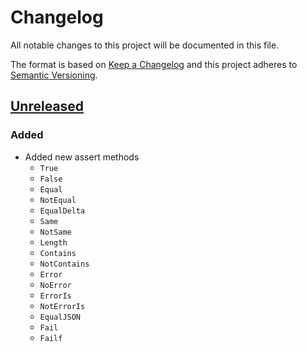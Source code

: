 # Changelog

All notable changes to this project will be documented in this file.

The format is based on [Keep a Changelog](http://keepachangelog.com/en/1.0.0/)
and this project adheres to [Semantic Versioning](http://semver.org/spec/v2.0.0.html).


## [Unreleased](https://github.com/gravitton/assert/compare/v1.0.0...master)
### Added
- Added new assert methods
  - `True`
  - `False`
  - `Equal`
  - `NotEqual`
  - `EqualDelta`
  - `Same`
  - `NotSame`
  - `Length`
  - `Contains`
  - `NotContains`
  - `Error`
  - `NoError`
  - `ErrorIs`
  - `NotErrorIs`
  - `EqualJSON`
  - `Fail`
  - `Failf`
